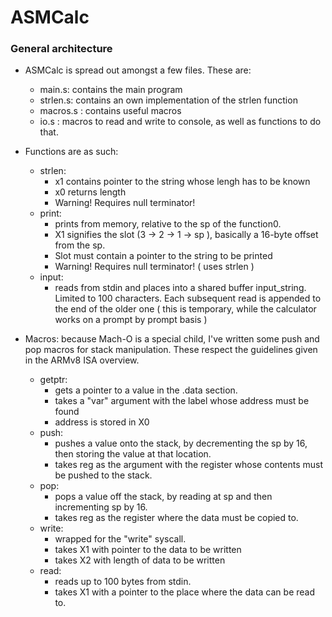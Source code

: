 # ASMCalc

### General architecture
* ASMCalc is spread out amongst a few files. These are: 
    * main.s: contains the main program
    * strlen.s: contains an own implementation of the strlen function
    * macros.s : contains useful macros
    * io.s    : macros to read and write to console, as well as functions to do that.
* Functions are as such:
    * strlen:
        - x1 contains pointer to the string whose lengh has to be known
        - x0 returns length
        - Warning! Requires null terminator!
    * print:
        - prints from memory, relative to the sp of the function0.
        - X1 signifies the slot (3 -> 2 -> 1 -> sp ), basically a 16-byte offset from the sp.
        - Slot must contain a pointer to the string to be printed
        - Warning! Requires null terminator! ( uses strlen )
    * input:
        - reads from stdin and places into a shared buffer input_string. Limited to 100 characters. Each subsequent read is appended to the end of the older one ( this is temporary, while the calculator works on a prompt by prompt basis )

* Macros: because Mach-O is a special child, I've written some push and pop macros for stack manipulation. These respect the guidelines given in the ARMv8 ISA overview.
    * getptr:
        - gets a pointer to a value in the .data section.
        - takes a "var" argument with the label whose address must be found
        - address is stored in X0
    * push:
        - pushes a value onto the stack, by decrementing the sp by 16, then storing the value at that location.
        - takes reg as the argument with the register whose contents must be pushed to the stack.
    * pop:
        - pops a value off the stack, by reading at sp and then incrementing sp by 16.
        - takes reg as the register where the data must be copied to.
    * write:
        - wrapped for the "write" syscall.
        - takes X1 with pointer to the data to be written
        - takes X2 with length of data to be written
    * read:
        - reads up to 100 bytes from stdin.
        - takes X1 with a pointer to the place where the data can be read to.